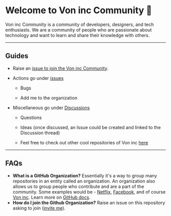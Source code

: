 # Welcome to Von inc Community :wave:

Von inc Community is a community of developers, designers, and tech enthusiasts. We are a community of people who are passionate about technology and want to learn and share their knowledge with others.

---

## Guides

- Raise an [issue to join the Von inc Community](https://github.com/Voninc/Become-A-Member/issues/new?assignees=vacaramin&labels=inviteme&template=invitation.yml&title=Please+invite+me+to+the+GitHub+Community+Organization).

- Actions go under [issues](https://github.com/Voninc/Become-A-Member/issues)

  - Bugs

  - Add me to the organization

- Miscellaneous go under [Discussions](https://github.com/Voninc/Become-A-Member/discussions)

  - Questions

  - Ideas (once discussed, an Issue could be created and linked to the Discussion thread)

  - Feel free to check out other cool repositories of Von inc [here](https://github.com/Voninc)

---

## FAQs

- **What is a GitHub Organization?** Essentially it's a way to group many repositories in an entity called an organization. An organization also allows us to group people who contribute and are a part of the community. Some examples would be - [Netflix](https://github.com/Netflix), [Facebook](https://github.com/facebook), and of course [Von inc](https://github.com/Voninc).
  Learn more on [GitHub docs](https://docs.github.com/en/github/setting-up-and-managing-organizations-and-teams/about-organizations).
- **How do I join the Github Organization?** Raise an issue on this repository asking to join ([invite me](https://github.com/Voninc/Become-A-Member/issues/new?assignees=vacaramin&labels=inviteme&template=invitation.yml&title=Please+invite+me+to+the+GitHub+Community+Organization)).
